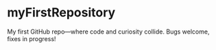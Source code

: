# myFirstRepository
My first GitHub repo—where code and curiosity collide. Bugs welcome, fixes in progress!
